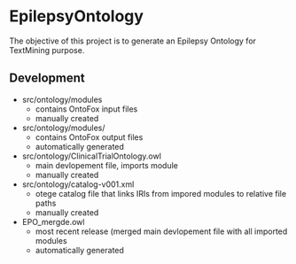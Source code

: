 # EpilepsyOntology

The objective of this project is to generate an Epilepsy Ontology for TextMining purpose.

## Development
- src/ontology/modules
    - contains OntoFox input files
    - manually created
- src/ontology/modules/
    - contains OntoFox output files
    - automatically generated
- src/ontology/ClinicalTrialOntology.owl
    - main devlopement file, imports module
    - manually created
- src/ontology/catalog-v001.xml
     - otege catalog file that links IRIs from impored modules to relative file paths
     - manually created
- EPO_mergde.owl
    - most recent release (merged main devlopement file with all imported modules
    - automatically generated
